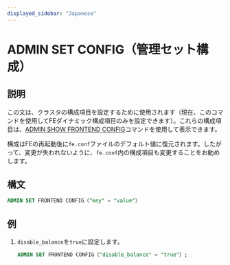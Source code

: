 ```yaml
---
displayed_sidebar: "Japanese"
---
```


# ADMIN SET CONFIG（管理セット構成）

## 説明

この文は、クラスタの構成項目を設定するために使用されます（現在、このコマンドを使用してFEダイナミック構成項目のみを設定できます）。これらの構成項目は、[ADMIN SHOW FRONTEND CONFIG](ADMIN_SET_CONFIG.md)コマンドを使用して表示できます。

構成はFEの再起動後に`fe.conf`ファイルのデフォルト値に復元されます。したがって、変更が失われないように、`fe.conf`内の構成項目も変更することをお勧めします。

## 構文

```sql
ADMIN SET FRONTEND CONFIG（"key" = "value"）
```

## 例

1. `disable_balance`を`true`に設定します。

    ```sql
    ADMIN SET FRONTEND CONFIG（"disable_balance" = "true"）;
    ```